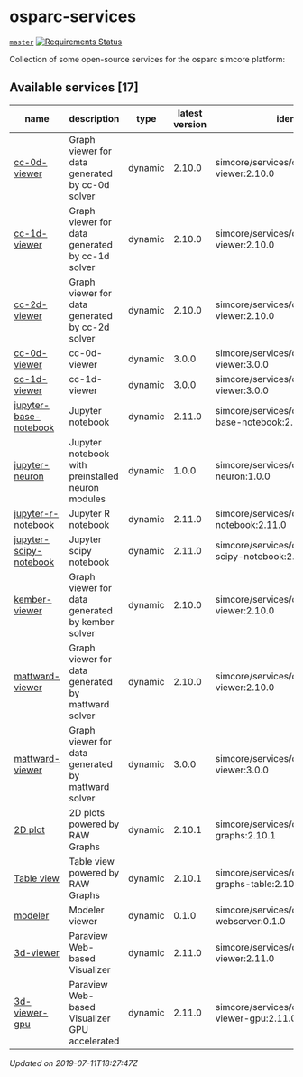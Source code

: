# osparc-services

<!-- NOTE: when branched replace `master` in urls -->
[`master`](https://github.com/itisfoundation/osparc-services/tree/master)
[![Requirements Status](https://requires.io/github/ITISFoundation/osparc-services/requirements.svg?branch=master)](https://requires.io/github/ITISFoundation/osparc-services/requirements/?branch=master)

Collection of some open-source services for the osparc simcore platform:










<!-- TOC_BEGIN -->
<!-- Automaticaly produced by scripts/auto-doc/create-toc.py on 2019-07-11T18:27:47Z -->
## Available services [17]
|                                   name                                    |                     description                      |   type    |  latest version  |                        identifier                        |
|---------------------------------------------------------------------------|------------------------------------------------------|-----------|------------------|----------------------------------------------------------|
|  [cc-0d-viewer](services/dy-2Dgraph/use-cases/cc)                         |  Graph viewer for data generated by cc-0d solver     |  dynamic  |  2.10.0          |  simcore/services/dynamic/cc-0d-viewer:2.10.0            |
|  [cc-1d-viewer](services/dy-2Dgraph/use-cases/cc)                         |  Graph viewer for data generated by cc-1d solver     |  dynamic  |  2.10.0          |  simcore/services/dynamic/cc-1d-viewer:2.10.0            |
|  [cc-2d-viewer](services/dy-2Dgraph/use-cases/cc)                         |  Graph viewer for data generated by cc-2d solver     |  dynamic  |  2.10.0          |  simcore/services/dynamic/cc-2d-viewer:2.10.0            |
|  [cc-0d-viewer](services/dy-dash/cc-rabbit-0d/src)                        |  cc-0d-viewer                                        |  dynamic  |  3.0.0           |  simcore/services/dynamic/cc-0d-viewer:3.0.0             |
|  [cc-1d-viewer](services/dy-dash/cc-rabbit-1d/src)                        |  cc-1d-viewer                                        |  dynamic  |  3.0.0           |  simcore/services/dynamic/cc-1d-viewer:3.0.0             |
|  [jupyter-base-notebook](services/dy-jupyter/services/dy-jupyter)         |  Jupyter notebook                                    |  dynamic  |  2.11.0          |  simcore/services/dynamic/jupyter-base-notebook:2.11.0   |
|  [jupyter-neuron](services/dy-jupyter-extensions/neuron/)                 |  Jupyter notebook with preinstalled neuron modules   |  dynamic  |  1.0.0           |  simcore/services/dynamic/jupyter-neuron:1.0.0           |
|  [jupyter-r-notebook](services/dy-jupyter/services/dy-jupyter)            |  Jupyter R notebook                                  |  dynamic  |  2.11.0          |  simcore/services/dynamic/jupyter-r-notebook:2.11.0      |
|  [jupyter-scipy-notebook](services/dy-jupyter/services/dy-jupyter)        |  Jupyter scipy notebook                              |  dynamic  |  2.11.0          |  simcore/services/dynamic/jupyter-scipy-notebook:2.11.0  |
|  [kember-viewer](services/dy-2Dgraph/use-cases/kember)                    |  Graph viewer for data generated by kember solver    |  dynamic  |  2.10.0          |  simcore/services/dynamic/kember-viewer:2.10.0           |
|  [mattward-viewer](services/dy-2Dgraph/use-cases/mattward)                |  Graph viewer for data generated by mattward solver  |  dynamic  |  2.10.0          |  simcore/services/dynamic/mattward-viewer:2.10.0         |
|  [mattward-viewer](services/dy-dash/mattward-dash/src)                    |  Graph viewer for data generated by mattward solver  |  dynamic  |  3.0.0           |  simcore/services/dynamic/mattward-viewer:3.0.0          |
|  [2D plot](services/dy-raw-graphs/services/dy-raw-graphs)                 |  2D plots powered by RAW Graphs                      |  dynamic  |  2.10.1          |  simcore/services/dynamic/raw-graphs:2.10.1              |
|  [Table view](services/dy-raw-graphs/services/dy-raw-graphs)              |  Table view powered by RAW Graphs                    |  dynamic  |  2.10.1          |  simcore/services/dynamic/raw-graphs-table:2.10.1        |
|  [modeler](services/dy-modeling/services/dy-modeling/server)              |  Modeler viewer                                      |  dynamic  |  0.1.0           |  simcore/services/dynamic/modeler-webserver:0.1.0        |
|  [3d-viewer](services/dy-3dvis/services/dy-3dvis/simcoreparaviewweb)      |  Paraview Web-based Visualizer                       |  dynamic  |  2.11.0          |  simcore/services/dynamic/3d-viewer:2.11.0               |
|  [3d-viewer-gpu](services/dy-3dvis/services/dy-3dvis/simcoreparaviewweb)  |  Paraview Web-based Visualizer GPU accelerated       |  dynamic  |  2.11.0          |  simcore/services/dynamic/3d-viewer-gpu:2.11.0           |
*Updated on 2019-07-11T18:27:47Z*

<!-- TOC_END -->
















